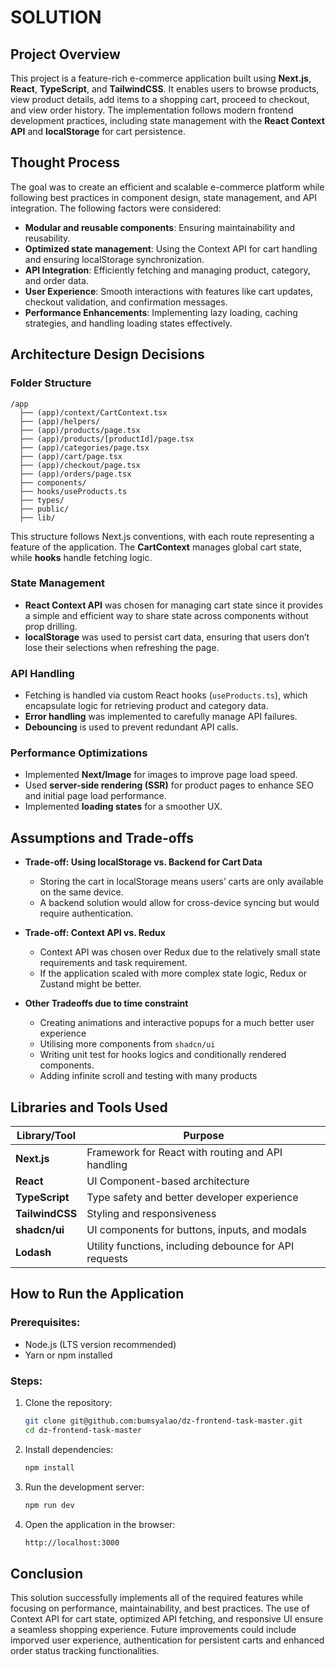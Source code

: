 # SOLUTION

## Project Overview
This project is a feature-rich e-commerce application built using **Next.js**, **React**, **TypeScript**, and **TailwindCSS**. It enables users to browse products, view product details, add items to a shopping cart, proceed to checkout, and view order history. The implementation follows modern frontend development practices, including state management with the **React Context API** and **localStorage** for cart persistence.

## Thought Process
The goal was to create an efficient and scalable e-commerce platform while following best practices in component design, state management, and API integration. The following factors were considered:
- **Modular and reusable components**: Ensuring maintainability and reusability.
- **Optimized state management**: Using the Context API for cart handling and ensuring localStorage synchronization.
- **API Integration**: Efficiently fetching and managing product, category, and order data.
- **User Experience**: Smooth interactions with features like cart updates, checkout validation, and confirmation messages.
- **Performance Enhancements**: Implementing lazy loading, caching strategies, and handling loading states effectively.

## Architecture Design Decisions
### Folder Structure
```
/app
  ├── (app)/context/CartContext.tsx
  ├── (app)/helpers/
  ├── (app)/products/page.tsx
  ├── (app)/products/[productId]/page.tsx
  ├── (app)/categories/page.tsx
  ├── (app)/cart/page.tsx
  ├── (app)/checkout/page.tsx
  ├── (app)/orders/page.tsx
  ├── components/
  ├── hooks/useProducts.ts
  ├── types/
  ├── public/
  ├── lib/
```
This structure follows Next.js conventions, with each route representing a feature of the application. The **CartContext** manages global cart state, while **hooks** handle fetching logic.

### State Management
- **React Context API** was chosen for managing cart state since it provides a simple and efficient way to share state across components without prop drilling.
- **localStorage** was used to persist cart data, ensuring that users don’t lose their selections when refreshing the page.

### API Handling
- Fetching is handled via custom React hooks (`useProducts.ts`), which encapsulate logic for retrieving product and category data.
- **Error handling** was implemented to carefully manage API failures.
- **Debouncing** is used to prevent redundant API calls.

### Performance Optimizations
- Implemented **Next/Image** for images to improve page load speed.
- Used **server-side rendering (SSR)** for product pages to enhance SEO and initial page load performance.
- Implemented **loading states** for a smoother UX.

## Assumptions and Trade-offs
- **Trade-off: Using localStorage vs. Backend for Cart Data**
  - Storing the cart in localStorage means users’ carts are only available on the same device.
  - A backend solution would allow for cross-device syncing but would require authentication.

- **Trade-off: Context API vs. Redux**
  - Context API was chosen over Redux due to the relatively small state requirements and task requirement.
  - If the application scaled with more complex state logic, Redux or Zustand might be better.

- **Other Tradeoffs due to time constraint**
    - Creating animations and interactive popups for a much better user experience
    - Utilising more components from `shadcn/ui`
    - Writing unit test for hooks logics and conditionally rendered components.
    - Adding infinite scroll and testing with many products

## Libraries and Tools Used
| Library/Tool | Purpose |
|-------------|---------|
| **Next.js** | Framework for React with routing and API handling |
| **React** | UI Component-based architecture |
| **TypeScript** | Type safety and better developer experience |
| **TailwindCSS** | Styling and responsiveness |
| **shadcn/ui** | UI components for buttons, inputs, and modals |
| **Lodash** | Utility functions, including debounce for API requests |

## How to Run the Application
### Prerequisites:
- Node.js (LTS version recommended)
- Yarn or npm installed

### Steps:
1. Clone the repository:
   ```sh
   git clone git@github.com:bumsyalao/dz-frontend-task-master.git
   cd dz-frontend-task-master
   ```
2. Install dependencies:
   ```sh
   npm install
   ```
3. Run the development server:
   ```sh
   npm run dev
   ```
4. Open the application in the browser:
   ```sh
   http://localhost:3000
   ```


## Conclusion
This solution successfully implements all of the required features while focusing on performance, maintainability, and best practices. The use of Context API for cart state, optimized API fetching, and responsive UI ensure a seamless shopping experience. Future improvements could include imporved user experience, authentication for persistent carts and enhanced order status tracking functionalities.

